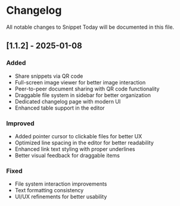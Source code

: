 # Changelog

All notable changes to Snippet Today will be documented in this file.

## [1.1.2] - 2025-01-08

### Added

- Share snippets via QR code
- Full-screen image viewer for better image interaction
- Peer-to-peer document sharing with QR code functionality
- Draggable file system in sidebar for better organization
- Dedicated changelog page with modern UI
- Enhanced table support in the editor

### Improved

- Added pointer cursor to clickable files for better UX
- Optimized line spacing in the editor for better readability
- Enhanced link text styling with proper underlines
- Better visual feedback for draggable items

### Fixed

- File system interaction improvements
- Text formatting consistency
- UI/UX refinements for better usability

<!--

### Changed

- N/A

### Fixed

- N/A -->
